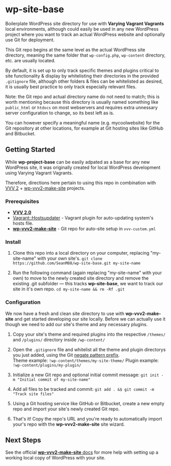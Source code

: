 # wp-site-base

Boilerplate WordPress site directory for use with **Varying Vagrant Vagrants** local environments, although could easily be used in any new WordPress project where you want to track an actual WordPress website and optionally use Git for deployment.

This Git repo begins at the same level as the actual WordPress site directory, meaning the same folder that `wp-config.php`, `wp-content` directory, etc. are usually located.  

By default, it is set up to only track specific themes and plugins critical to site functionality & display by whitelisting their directories in the provided `.gitignore` file, although other folders & files can be whitelisted as desired, it is usually best practice to only track especially relevant files.

Note: the Git repo and actual directory name do not need to match; this is worth mentioning because this directory is usually named something like `public_html` or `htdocs` on most webservers and requires extra unnessary server configuration to change, so its best left as is.

You can however specify a meaningful name (e.g. mycoolwebsite) for the Git repository at other locations, for example at Git hosting sites like GitHub and Bitbucket.

## Getting Started

While **wp-project-base** can be easily adpated as a base for any new WordPress site, it was originally created for local WordPress development using Varying Vagrant Vagrants.

Therefore, directions here pertain to using this repo in combination with [VVV 2](https://github.com/Varying-Vagrant-Vagrants/VVV) + [wp-vvv2-make-site](https://github.com/SeanM88/wp-vvv2-make-site) projects.

### Prerequisites

- [**VVV 2.0**](https://github.com/Varying-Vagrant-Vagrants/VVV)
- [Vagrant::Hostsupdater](https://github.com/cogitatio/vagrant-hostsupdater) - Vagrant plugin for auto-updating system's hosts file.
- [**wp-vvv2-make-site**](https://github.com/SeanM88/wp-vvv2-make-site) - Git repo for auto-site setup in `vvv-custom.yml`

### Install

1. Clone this repo into a local directory on your computer, replacing "my-site-name" with your own site's.
`git clone https://github.com/SeanM88/wp-site-base.git my-site-name`

2. Run the following command (again replacing "my-site-name" with your own) to move to the newly created site directory and remove the existing .git subfolder — this tracks **wp-site-base**, we want to track our site in it's own repo.
`cd my-site-name && rm -Rf .git`

### Configuration

We now have a fresh and clean site directory to use with **wp-vvv2-make-site** and get started developing our site locally.  Before we can actually use it though we need to add our site's theme and any necessary plugins.

1. Copy your site's theme and required plugins into the respective `/themes/` and `/plugins/` directory inside `/wp-content/`

2. Open the `.gitignore` file and whitelist all the theme and plugin directorys you just added, using the Git [negate pattern prefix](https://git-scm.com/docs/gitignore#_pattern_format).  
Theme example: `!wp-content/themes/my-site-theme/`  Plugin example: `!wp-content/plugins/my-plugin/`

3. Initialize a new Git repo and optional initial commit message:  `git init -m "Initial commit of my-site-name"`

4. Add all files to be tracked and commit:  `git add . &$ git commit -m "Track site files"`

5. Using a Git hosting service like GitHub or Bitbucket, create a new empty repo and import your site's newly created Git repo.

6. That's it! Copy the repo's URL and you're ready to automatically import your's repo with the **wp-vvv2-make-site** site wizard.

## Next Steps

See the official [**wp-vvv2-make-site** docs](https://github.com/SeanM88/wp-vvv2-make-site/blob/master/README.md) for more help with setting up a working local copy of WordPress with your site.
